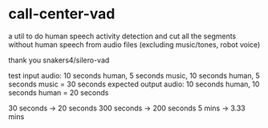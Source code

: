 # call-center-vad
a util to do human speech activity detection and cut all the segments without human speech from audio files (excluding music/tones, robot voice)


thank you snakers4/silero-vad


test input audio: 10 seconds human, 5 seconds music, 10 seconds human, 5 seconds music = 30 seconds
expected output audio: 10 seconds human, 10 seconds human = 20 seconds

30 seconds -> 20 seconds
300 seconds -> 200 seconds
5 mins -> 3.33 mins
